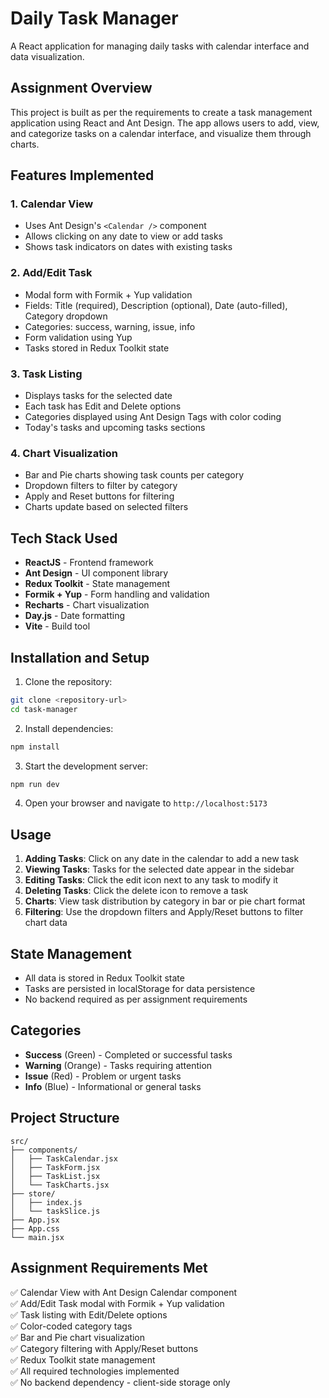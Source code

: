 # Daily Task Manager

A React application for managing daily tasks with calendar interface and data visualization.

## Assignment Overview

This project is built as per the requirements to create a task management application using React and Ant Design. The app allows users to add, view, and categorize tasks on a calendar interface, and visualize them through charts.

## Features Implemented

### 1. Calendar View
- Uses Ant Design's `<Calendar />` component
- Allows clicking on any date to view or add tasks
- Shows task indicators on dates with existing tasks

### 2. Add/Edit Task
- Modal form with Formik + Yup validation
- Fields: Title (required), Description (optional), Date (auto-filled), Category dropdown
- Categories: success, warning, issue, info
- Form validation using Yup
- Tasks stored in Redux Toolkit state

### 3. Task Listing
- Displays tasks for the selected date
- Each task has Edit and Delete options
- Categories displayed using Ant Design Tags with color coding
- Today's tasks and upcoming tasks sections

### 4. Chart Visualization
- Bar and Pie charts showing task counts per category
- Dropdown filters to filter by category
- Apply and Reset buttons for filtering
- Charts update based on selected filters

## Tech Stack Used

- **ReactJS** - Frontend framework
- **Ant Design** - UI component library
- **Redux Toolkit** - State management
- **Formik + Yup** - Form handling and validation
- **Recharts** - Chart visualization
- **Day.js** - Date formatting
- **Vite** - Build tool

## Installation and Setup

1. Clone the repository:
```bash
git clone <repository-url>
cd task-manager
```

2. Install dependencies:
```bash
npm install
```

3. Start the development server:
```bash
npm run dev
```

4. Open your browser and navigate to `http://localhost:5173`

## Usage

1. **Adding Tasks**: Click on any date in the calendar to add a new task
2. **Viewing Tasks**: Tasks for the selected date appear in the sidebar
3. **Editing Tasks**: Click the edit icon next to any task to modify it
4. **Deleting Tasks**: Click the delete icon to remove a task
5. **Charts**: View task distribution by category in bar or pie chart format
6. **Filtering**: Use the dropdown filters and Apply/Reset buttons to filter chart data

## State Management

- All data is stored in Redux Toolkit state
- Tasks are persisted in localStorage for data persistence
- No backend required as per assignment requirements

## Categories

- **Success** (Green) - Completed or successful tasks
- **Warning** (Orange) - Tasks requiring attention
- **Issue** (Red) - Problem or urgent tasks
- **Info** (Blue) - Informational or general tasks

## Project Structure

```
src/
├── components/
│   ├── TaskCalendar.jsx
│   ├── TaskForm.jsx
│   ├── TaskList.jsx
│   └── TaskCharts.jsx
├── store/
│   ├── index.js
│   └── taskSlice.js
├── App.jsx
├── App.css
└── main.jsx
```

## Assignment Requirements Met

✅ Calendar View with Ant Design Calendar component  
✅ Add/Edit Task modal with Formik + Yup validation  
✅ Task listing with Edit/Delete options  
✅ Color-coded category tags  
✅ Bar and Pie chart visualization  
✅ Category filtering with Apply/Reset buttons  
✅ Redux Toolkit state management  
✅ All required technologies implemented  
✅ No backend dependency - client-side storage only